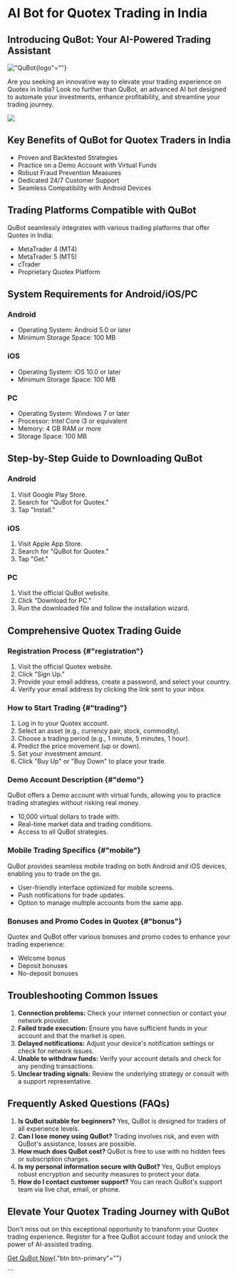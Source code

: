 # AI Bot for Quotex Trading in India

## Introducing QuBot: Your AI-Powered Trading Assistant

!["QuBot](\%22https://static.tildacdn.one/tild3135-3930-4666-a562-343032313035/qubot.svg\%22){logo"=""}

Are you seeking an innovative way to elevate your trading experience on
Quotex in India? Look no further than QuBot, an advanced AI bot designed
to automate your investments, enhance profitability, and streamline your
trading journey.

[![](https://static.quotex.io/files/4_en/300_250.jpg)](https://traff.sbs/brokerqxlid)

## Key Benefits of QuBot for Quotex Traders in India

-   Proven and Backtested Strategies
-   Practice on a Demo Account with Virtual Funds
-   Robust Fraud Prevention Measures
-   Dedicated 24/7 Customer Support
-   Seamless Compatibility with Android Devices

## Trading Platforms Compatible with QuBot

QuBot seamlessly integrates with various trading platforms that offer
Quotex in India:

-   MetaTrader 4 (MT4)
-   MetaTrader 5 (MT5)
-   cTrader
-   Proprietary Quotex Platform

## System Requirements for Android/iOS/PC

### Android

-   Operating System: Android 5.0 or later
-   Minimum Storage Space: 100 MB

### iOS

-   Operating System: iOS 10.0 or later
-   Minimum Storage Space: 100 MB

### PC

-   Operating System: Windows 7 or later
-   Processor: Intel Core i3 or equivalent
-   Memory: 4 GB RAM or more
-   Storage Space: 100 MB

## Step-by-Step Guide to Downloading QuBot

### Android

1.  Visit Google Play Store.
2.  Search for "QuBot for Quotex."
3.  Tap "Install."

### iOS

1.  Visit Apple App Store.
2.  Search for "QuBot for Quotex."
3.  Tap "Get."

### PC

1.  Visit the official QuBot website.
2.  Click "Download for PC."
3.  Run the downloaded file and follow the installation wizard.

## Comprehensive Quotex Trading Guide

### Registration Process {#"registration"}

1.  Visit the official Quotex website.
2.  Click "Sign Up."
3.  Provide your email address, create a password, and select your
    country.
4.  Verify your email address by clicking the link sent to your inbox.

### How to Start Trading {#"trading"}

1.  Log in to your Quotex account.
2.  Select an asset (e.g., currency pair, stock, commodity).
3.  Choose a trading period (e.g., 1 minute, 5 minutes, 1 hour).
4.  Predict the price movement (up or down).
5.  Set your investment amount.
6.  Click "Buy Up" or "Buy Down" to place your trade.

### Demo Account Description {#"demo"}

QuBot offers a Demo account with virtual funds, allowing you to practice
trading strategies without risking real money.

-   10,000 virtual dollars to trade with.
-   Real-time market data and trading conditions.
-   Access to all QuBot strategies.

### Mobile Trading Specifics {#"mobile"}

QuBot provides seamless mobile trading on both Android and iOS devices,
enabling you to trade on the go.

-   User-friendly interface optimized for mobile screens.
-   Push notifications for trade updates.
-   Option to manage multiple accounts from the same app.

### Bonuses and Promo Codes in Quotex {#"bonus"}

Quotex and QuBot offer various bonuses and promo codes to enhance your
trading experience:

-   Welcome bonus
-   Deposit bonuses
-   No-deposit bonuses

## Troubleshooting Common Issues

1.  **Connection problems:** Check your internet connection or contact
    your network provider.
2.  **Failed trade execution:** Ensure you have sufficient funds in your
    account and that the market is open.
3.  **Delayed notifications:** Adjust your device\'s notification
    settings or check for network issues.
4.  **Unable to withdraw funds:** Verify your account details and check
    for any pending transactions.
5.  **Unclear trading signals:** Review the underlying strategy or
    consult with a support representative.

## Frequently Asked Questions (FAQs)

1.  **Is QuBot suitable for beginners?** Yes, QuBot is designed for
    traders of all experience levels.
2.  **Can I lose money using QuBot?** Trading involves risk, and even
    with QuBot\'s assistance, losses are possible.
3.  **How much does QuBot cost?** QuBot is free to use with no hidden
    fees or subscription charges.
4.  **Is my personal information secure with QuBot?** Yes, QuBot employs
    robust encryption and security measures to protect your data.
5.  **How do I contact customer support?** You can reach QuBot\'s
    support team via live chat, email, or phone.

## Elevate Your Quotex Trading Journey with QuBot

Don\'t miss out on this exceptional opportunity to transform your Quotex
trading experience. Register for a free QuBot account today and unlock
the power of AI-assisted trading.

[Get QuBot Now](\%22https://traff.sbs/brokerqxlid\%22){."btn
btn-primary"=""}

\`\`\`

